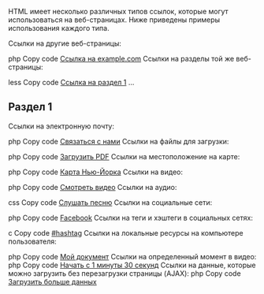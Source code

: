 HTML имеет несколько различных типов ссылок, которые могут использоваться на веб-страницах. Ниже приведены примеры использования каждого типа.

Ссылки на другие веб-страницы:

php
Copy code
<a href="https://www.example.com">Ссылка на example.com</a>
Ссылки на разделы той же веб-страницы:

less
Copy code
<a href="#section-1">Ссылка на раздел 1</a>
...
<h2 id="section-1">Раздел 1</h2>
Ссылки на электронную почту:

php
Copy code
<a href="mailto:info@example.com">Связаться с нами</a>
Ссылки на файлы для загрузки:

php
Copy code
<a href="documents/document.pdf">Загрузить PDF</a>
Ссылки на местоположение на карте:

php
Copy code
<a href="https://www.google.com/maps?q=New+York">Карта Нью-Йорка</a>
Ссылки на видео:

php
Copy code
<a href="https://www.youtube.com/watch?v=dQw4w9WgXcQ">Смотреть видео</a>
Ссылки на аудио:

css
Copy code
<a href="audio/song.mp3">Слушать песню</a>
Ссылки на социальные сети:

php
Copy code
<a href="https://www.facebook.com">Facebook</a>
Ссылки на теги и хэштеги в социальных сетях:

c
Copy code
<a href="https://www.twitter.com/search?q=%23hashtag">#hashtag</a>
Ссылки на локальные ресурсы на компьютере пользователя:

php
Copy code
<a href="file:///C:/Users/Username/Documents/document.pdf">Мой документ</a>
Ссылки на определенный момент в видео:
php
Copy code
<a href="https://www.youtube.com/watch?v=dQw4w9WgXcQ&t=1m30s">Начать с 1 минуты 30 секунд</a>
Ссылки на данные, которые можно загрузить без перезагрузки страницы (AJAX):
php
Copy code
<a href="#" onclick="loadMoreData()">Загрузить больше данных</a>